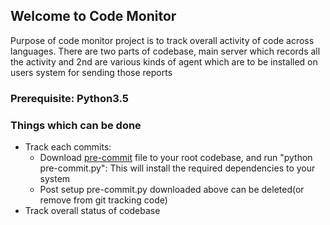 ## Welcome to Code Monitor

Purpose of code monitor project is to track overall activity of code across languages. There are two parts of codebase, main server which records all the activity and 2nd are various kinds of agent which are to be installed on users system for sending those reports

### Prerequisite: Python3.5

### Things which can be done

- Track each commits: 
  - Download [pre-commit](https://github.com/saurabhprakash/code-monitor/blob/master/agents/pre-commit.py) file to your root codebase, and run "python pre-commit.py": This will install the required dependencies to your system
  - Post setup pre-commit.py downloaded above can be deleted(or remove from git tracking code)
- Track overall status of codebase


